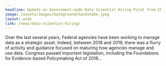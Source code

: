 ```yaml
---
headline: Update on Government-wide Data Scientist Hiring Pilot from CDO Council Vice-Chair Dan Morgan
image: /assets/images/background/handshake.jpeg
layout: wide
link: /news/data-scientist-hiring/
---
```

Over the last several years, Federal agencies have been working to manage data as a strategic asset. Indeed, between 2018 and 2019, there was a flurry of activity and guidance focused on maturing how agencies manage and use data. Congress passed important legislation, including the Foundations for Evidence-based Policymaking Act of 2018...